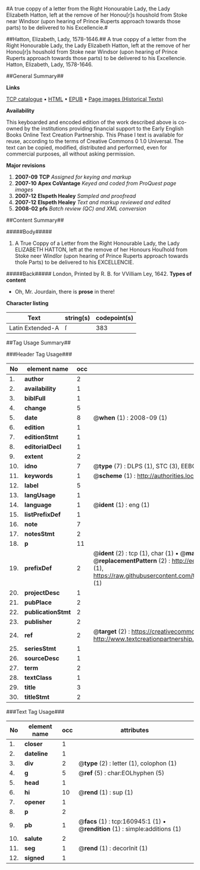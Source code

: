 #A true coppy of a letter from the Right Honourable Lady, the Lady Elizabeth Hatton, left at the remove of her Honou[r]s houshold from Stoke near Windsor (upon hearing of Prince Ruperts approach towards those parts) to be delivered to his Excellencie.#

##Hatton, Elizabeth, Lady, 1578-1646.##
A true coppy of a letter from the Right Honourable Lady, the Lady Elizabeth Hatton, left at the remove of her Honou[r]s houshold from Stoke near Windsor (upon hearing of Prince Ruperts approach towards those parts) to be delivered to his Excellencie.
Hatton, Elizabeth, Lady, 1578-1646.

##General Summary##

**Links**

[TCP catalogue](http://www.ota.ox.ac.uk/tcp/)  • 
[HTML](http://tei.it.ox.ac.uk/tcp/Texts-HTML/free/A86/A86097.html)  • 
[EPUB](http://tei.it.ox.ac.uk/tcp/Texts-EPUB/free/A86/A86097.epub) • 
[Page images (Historical Texts)](https://data.historicaltexts.jisc.ac.uk/view?pubId=eebo-99871135e&pageId=eebo-99871135e-160945-1)

**Availability**

This keyboarded and encoded edition of the
	       work described above is co-owned by the institutions
	       providing financial support to the Early English Books
	       Online Text Creation Partnership. This Phase I text is
	       available for reuse, according to the terms of Creative
	       Commons 0 1.0 Universal. The text can be copied,
	       modified, distributed and performed, even for
	       commercial purposes, all without asking permission.

**Major revisions**

1. __2007-09__ __TCP__ *Assigned for keying and markup*
1. __2007-10__ __Apex CoVantage__ *Keyed and coded from ProQuest page images*
1. __2007-12__ __Elspeth Healey__ *Sampled and proofread*
1. __2007-12__ __Elspeth Healey__ *Text and markup reviewed and edited*
1. __2008-02__ __pfs__ *Batch review (QC) and XML conversion*

##Content Summary##

#####Body#####

1. A True Coppy of a Letter from the Right Honourable Lady, the Lady ELIZABETH HATTON, left at the remove of her Honours Houſhold from Stoke neer Windſor (upon hearing of Prince Ruperts approach towards thoſe Parts) to be delivered to his EXCELLENCIE.

#####Back#####
London, Printed by R. B. for VVilliam Ley, 1642.
**Types of content**

  * Oh, Mr. Jourdain, there is **prose** in there!

**Character listing**


|Text|string(s)|codepoint(s)|
|---|---|---|
|Latin Extended-A|ſ|383|

##Tag Usage Summary##

###Header Tag Usage###

|No|element name|occ|attributes|
|---|---|---|---|
|1.|__author__|2||
|2.|__availability__|1||
|3.|__biblFull__|1||
|4.|__change__|5||
|5.|__date__|8| @__when__ (1) : 2008-09 (1)|
|6.|__edition__|1||
|7.|__editionStmt__|1||
|8.|__editorialDecl__|1||
|9.|__extent__|2||
|10.|__idno__|7| @__type__ (7) : DLPS (1), STC (3), EEBO-CITATION (1), PROQUEST (1), VID (1)|
|11.|__keywords__|1| @__scheme__ (1) : http://authorities.loc.gov/ (1)|
|12.|__label__|5||
|13.|__langUsage__|1||
|14.|__language__|1| @__ident__ (1) : eng (1)|
|15.|__listPrefixDef__|1||
|16.|__note__|7||
|17.|__notesStmt__|2||
|18.|__p__|11||
|19.|__prefixDef__|2| @__ident__ (2) : tcp (1), char (1)  •  @__matchPattern__ (2) : ([0-9\-]+):([0-9IVX]+) (1), (.+) (1)  •  @__replacementPattern__ (2) : http://eebo.chadwyck.com/downloadtiff?vid=$1&page=$2 (1), https://raw.githubusercontent.com/textcreationpartnership/Texts/master/tcpchars.xml#$1 (1)|
|20.|__projectDesc__|1||
|21.|__pubPlace__|2||
|22.|__publicationStmt__|2||
|23.|__publisher__|2||
|24.|__ref__|2| @__target__ (2) : https://creativecommons.org/publicdomain/zero/1.0/ (1), http://www.textcreationpartnership.org/docs/. (1)|
|25.|__seriesStmt__|1||
|26.|__sourceDesc__|1||
|27.|__term__|2||
|28.|__textClass__|1||
|29.|__title__|3||
|30.|__titleStmt__|2||


###Text Tag Usage###

|No|element name|occ|attributes|
|---|---|---|---|
|1.|__closer__|1||
|2.|__dateline__|1||
|3.|__div__|2| @__type__ (2) : letter (1), colophon (1)|
|4.|__g__|5| @__ref__ (5) : char:EOLhyphen (5)|
|5.|__head__|1||
|6.|__hi__|10| @__rend__ (1) : sup (1)|
|7.|__opener__|1||
|8.|__p__|2||
|9.|__pb__|1| @__facs__ (1) : tcp:160945:1 (1)  •  @__rendition__ (1) : simple:additions (1)|
|10.|__salute__|2||
|11.|__seg__|1| @__rend__ (1) : decorInit (1)|
|12.|__signed__|1||
